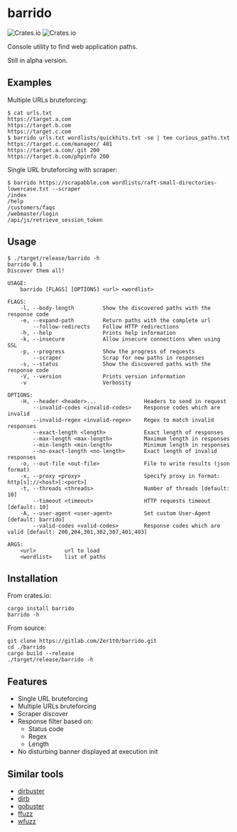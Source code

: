 # barrido

![Crates.io](https://img.shields.io/crates/v/barrido)
![Crates.io](https://img.shields.io/crates/l/barrido/0.1.0)


Console utility to find web application paths.

Still in alpha version.

## Examples

Multiple URLs bruteforcing:

```
$ cat urls.txt
https://target.a.com
https://target.b.com
https://target.c.com
$ barrido urls.txt wordlists/quickhits.txt -se | tee curious_paths.txt
https://target.c.com/manager/ 401
https://target.a.com/.git 200
https://target.b.com/phpinfo 200
```

Single URL bruteforcing with scraper:
```
$ barrido https://scrapabble.com wordlists/raft-small-directories-lowercase.txt --scraper
/index
/help
/customers/faqs
/webmaster/login
/api/js/retrieve_session_token
```

## Usage

```
$ ./target/release/barrido -h
barrido 0.1
Discover them all!

USAGE:
    barrido [FLAGS] [OPTIONS] <url> <wordlist>

FLAGS:
    -l, --body-length         Show the discovered paths with the response code
    -e, --expand-path         Return paths with the complete url
        --follow-redirects    Follow HTTP redirections
    -h, --help                Prints help information
    -k, --insecure            Allow insecure connections when using SSL
    -p, --progress            Show the progress of requests
        --scraper             Scrap for new paths in responses
    -s, --status              Show the discovered paths with the response code
    -V, --version             Prints version information
    -v                        Verbosity

OPTIONS:
    -H, --header <header>...               Headers to send in request
        --invalid-codes <invalid-codes>    Response codes which are invalid
        --invalid-regex <invalid-regex>    Regex to match invalid responses
        --exact-length <length>            Exact length of responses
        --max-length <max-length>          Maximum length in responses
        --min-length <min-length>          Minimum length in responses
        --no-exact-length <no-length>      Exact length of invalid responses
    -o, --out-file <out-file>              File to write results (json format)
    -x, --proxy <proxy>                    Specify proxy in format: http[s]://<host>[:<port>]
    -t, --threads <threads>                Number of threads [default: 10]
        --timeout <timeout>                HTTP requests timeout [default: 10]
    -A, --user-agent <user-agent>          Set custom User-Agent [default: barrido]
        --valid-codes <valid-codes>        Response codes which are valid [default: 200,204,301,302,307,401,403]

ARGS:
    <url>         url to load
    <wordlist>    list of paths
```


## Installation

From crates.io:
```
cargo install barrido
barrido -h
```

From source:
```
git clone https://gitlab.com/Zer1t0/barrido.git
cd ./barrido
cargo build --release
./target/release/barrido -h
```

## Features

* Single URL bruteforcing
* Multiple URLs bruteforcing
* Scraper discover
* Response filter based on:
    + Status code
    + Regex
    + Length
* No disturbing banner displayed at execution init

## Similar tools

* [dirbuster](https://sourceforge.net/projects/dirbuster/)
* [dirb](https://sourceforge.net/projects/dirb/)
* [gobuster](https://github.com/OJ/gobuster)
* [ffuzz](https://github.com/ffuf/ffuf)
* [wfuzz](https://github.com/xmendez/wfuzz)


